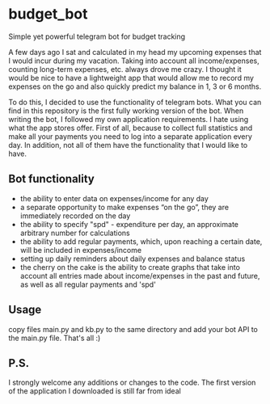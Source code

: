 # budget_bot
Simple yet powerful telegram bot for budget tracking

A few days ago I sat and calculated in my head my upcoming expenses that I would incur during my vacation. Taking into account all income/expenses, counting long-term expenses, etc. always drove me crazy. I thought it would be nice to have a lightweight app that would allow me to record my expenses on the go and also quickly predict my balance in 1, 3 or 6 months.

To do this, I decided to use the functionality of telegram bots. What you can find in this repository is the first fully working version of the bot. When writing the bot, I followed my own application requirements. I hate using what the app stores offer. First of all, because to collect full statistics and make all your payments you need to log into a separate application every day. In addition, not all of them have the functionality that I would like to have.

## Bot functionality

- the ability to enter data on expenses/income for any day 
- a separate opportunity to make expenses “on the go”, they are immediately recorded on the day
- the ability to specify "spd" - expenditure per day, an approximate arbitrary number for calculations
- the ability to add regular payments, which, upon reaching a certain date, will be included in expenses/income
- setting up daily reminders about daily expenses and balance status
- the cherry on the cake is the ability to create graphs that take into account all entries made about income/expenses in the past and future, as well as all regular payments and 'spd'

## Usage
copy files main.py and kb.py to the same directory and add your bot API to the main.py file. That's all :)

## P.S.
I strongly welcome any additions or changes to the code. The first version of the application I downloaded is still far from ideal
